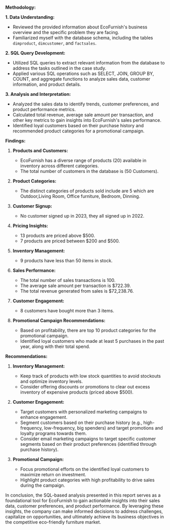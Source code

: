 **Methodology:**

**1. Data Understanding:**
   - Reviewed the provided information about EcoFurnish's business overview and the specific problem they are facing.
   - Familiarized myself with the database schema, including the tables `dimproduct`, `dimcustomer`, and `factsales`.

**2. SQL Query Development:**
   - Utilized SQL queries to extract relevant information from the database to address the tasks outlined in the case study.
   - Applied various SQL operations such as SELECT, JOIN, GROUP BY, COUNT, and aggregate functions to analyze sales data, customer information, and product details.

**3. Analysis and Interpretation:**
   - Analyzed the sales data to identify trends, customer preferences, and product performance metrics.
   - Calculated total revenue, average sale amount per transaction, and other key metrics to gain insights into EcoFurnish's sales performance.
   - Identified loyal customers based on their purchase history and recommended product categories for a promotional campaign.

**Findings:**

1. **Products and Customers:**
   - EcoFurnish has a diverse range of products (20) available in inventory across different categories.
   - The total number of customers in the database is (50 Customers).

2. **Product Categories:**
   - The distinct categories of products sold include are 5 which are Outdoor,Living Room, Office furniture, Bedroom, Dinning.

3. **Customer Signup:**
   - No customer signed up in 2023, they all signed up in 2022.

4. **Pricing Insights:**
   - 13 products are priced above $500.
   - 7 products are priced between $200 and $500.

5. **Inventory Management:**
   - 9 products have less than 50 items in stock.

6. **Sales Performance:**
   - The total number of sales transactions is 100.
   - The average sale amount per transaction is $722.39.
   - The total revenue generated from sales is $72,238.76.

7. **Customer Engagement:**
   - 8 customers have bought more than 3 items.

8. **Promotional Campaign Recommendations:**
   - Based on profitability, there are top 10 product categories for the promotional campaign.
   - Identified loyal customers who made at least 5 purchases in the past year, along with their total spend.

**Recommendations:**

1. **Inventory Management:**
   - Keep track of products with low stock quantities to avoid stockouts and optimize inventory levels.
   - Consider offering discounts or promotions to clear out excess inventory of expensive products (priced above $500).

2. **Customer Engagement:**
   - Target customers with personalized marketing campaigns to enhance engagement.
   - Segment customers based on their purchase history (e.g., high-frequency, low-frequency, big spenders) and target promotions and loyalty programs towards them.
   - Consider email marketing campaigns to target specific customer segments based on their product preferences (identified through purchase history).

3. **Promotional Campaign:**
   - Focus promotional efforts on the identified loyal customers to maximize return on investment.
   - Highlight product categories with high profitability to drive sales during the campaign.

In conclusion, the SQL-based analysis presented in this report serves as a foundational tool for EcoFurnish to gain actionable insights into their sales data, customer preferences, and product performance. By leveraging these insights, the company can make informed decisions to address challenges, capitalize on opportunities, and ultimately achieve its business objectives in the competitive eco-friendly furniture market.
